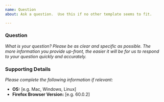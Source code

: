 ```yaml
---
name: Question
about: Ask a question.  Use this if no other template seems to fit.

---
```


### Question
*What is your question?  Please be as clear and specific as possible. The more information you provide up-front, the easier it will be for us to respond to your question quickly and accurately.*

### Supporting Details
*Please complete the following information if relevant:*
 - **OS:** [e.g. Mac, Windows, Linux]
 - **Firefox Browser Version:** [e.g. 60.0.2]
